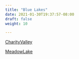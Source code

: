 ```yaml
---
title: "Blue Lakes"
date: 2021-01-30T19:37:57-08:00
draft: false
weight: 10

---
```


<a target="_blank" href="/xmeyers/maps/CharityValley.pdf">CharityValley</a> 

<a target="_blank" href="/xmeyers/maps/MeadowLake.pdf">MeadowLake</a> 

